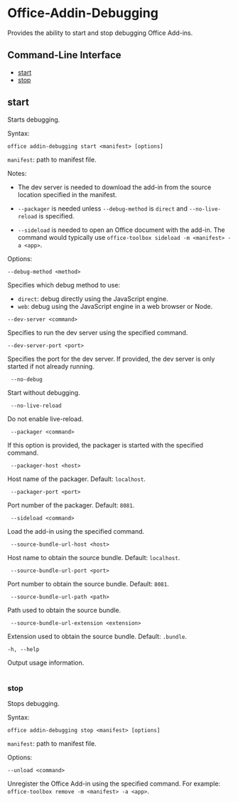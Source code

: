 # Office-Addin-Debugging

Provides the ability to start and stop debugging Office Add-ins.

## Command-Line Interface
* [start](#start)
* [stop](#stop)

## start 
Starts debugging. 

Syntax:

`office addin-debugging start <manifest> [options]`

`manifest`: path to manifest file.

Notes:

* The dev server is needed to download the add-in from the source location specified in the manifest.

* `--packager` is needed unless `--debug-method` is `direct` and `--no-live-reload` is specified.

* `--sideload` is needed to open an Office document with the add-in. The command would typically use `office-toolbox sideload -m <manifest> -a <app>`.

Options:

`--debug-method <method>`

Specifies which debug method to use: 
* `direct`: debug directly using the JavaScript engine.
* `web`: debug using the JavaScript engine in a web browser or Node.
 
`--dev-server <command>`

Specifies to run the dev server using the specified command.

`--dev-server-port <port>`

Specifies the port for the dev server. If provided, the dev server is only started if not already running. 

` --no-debug`

Start without debugging.

` --no-live-reload`

Do not enable live-reload.

` --packager <command>`

If this option is provided, the packager is started with the specified command.

` --packager-host <host>`

Host name of the packager. Default: `localhost`.

` --packager-port <port>`

Port number of the packager. Default: `8081`.

` --sideload <command>`

Load the add-in using the specified command.

` --source-bundle-url-host <host>`

Host name to obtain the source bundle. Default: `localhost`.

` --source-bundle-url-port <port>`

Port number to obtain the source bundle. Default: `8081`.

` --source-bundle-url-path <path>`

Path used to obtain the source bundle. 

` --source-bundle-url-extension <extension>`

Extension used to obtain the source bundle. Default: `.bundle`.

`-h, --help`

Output usage information.

#

### stop
Stops debugging.

Syntax:

`office addin-debugging stop <manifest> [options]`

`manifest`: path to manifest file.

Options:

`--unload <command>`

Unregister the Office Add-in using the specified command. For example: `office-toolbox remove -m <manifest> -a <app>`.
 



